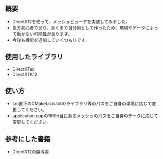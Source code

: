## 概要
- DirectX12を使って、メッシュビューアを実装してみました。
- 当方初心者であり、あくまで自分用として作ったため、環境やデータによって動かない可能性があります。
- 今後も機能を追加していくつもりです。

## 使用したライブラリ
- DirectXTex
- DirectXTK12

## 使い方
- src直下のCMakeLists.txtのライブラリ等のパスをご自身の環境に応じて変更してください。
- application.cppの166行目にあるメッシュのパスをご自身のデータに応じて変更してください。

## 参考にした書籍
- DirectX12の魔導書
